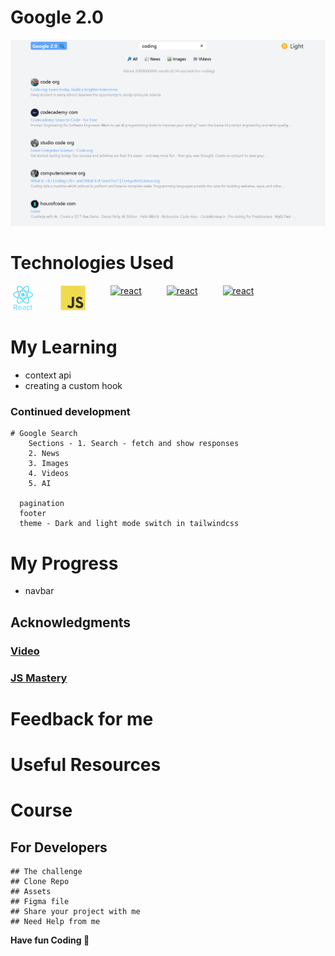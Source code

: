 # Google 2.0

<p align="left"> <a href="https://5-react-hard-project-s33n.vercel.app/" target="_blank" rel="noreferrer"> <img src="./src/assets/banner.png" alt="banner" /> </a> </p>

# Technologies Used

<p style='display: flex; gap: 40px'> 
<a href="https://reactjs.org/" target="_blank" rel="noreferrer"> <img src="https://raw.githubusercontent.com/devicons/devicon/master/icons/react/react-original-wordmark.svg" alt="react" width="40" height="40"/> </a>
<a href="https://developer.mozilla.org/en-US/docs/Web/JavaScript" target="_blank" rel="noreferrer"> <img src="https://raw.githubusercontent.com/devicons/devicon/master/icons/javascript/javascript-original.svg" alt="javascript" width="40" height="40"/> </a>
<a href="https://vitejs.dev/" target="_blank" rel="noreferrer"> <img src="https://upload.wikimedia.org/wikipedia/commons/f/f1/Vitejs-logo.svg" alt="react" width="40" height="40"/> </a> 
 <a href="https://axios-http.com/docs/intro" target="_blank" rel="noreferrer"> <img src="https://upload.wikimedia.org/wikipedia/commons/d/d1/Axios_%28computer_library%29_logo.svg" alt="react" width="200" height="40"/> </a> 
 <a href="https://tailwindcss.com/" target="_blank" rel="noreferrer"> <img src="https://upload.wikimedia.org/wikipedia/commons/d/d5/Tailwind_CSS_Logo.svg" alt="react" width="40" height="40"/> </a> 
 
</p>

# My Learning

- context api
- creating a custom hook

### Continued development

    # Google Search
        Sections - 1. Search - fetch and show responses
        2. News
        3. Images
        4. Videos
        5. AI
       
      pagination 
      footer
      theme - Dark and light mode switch in tailwindcss

# My Progress

- navbar

## Acknowledgments

### [Video](https://www.youtube.com/watch?v=0p01b74Y2X4&t=2567s)
### [JS Mastery](https://youtu.be/I1cpb0tYV74?si=F4XPeY96fOiy3FR9)

# Feedback for me

# Useful Resources

# Course

## For Developers

    ## The challenge
    ## Clone Repo
    ## Assets
    ## Figma file
    ## Share your project with me
    ## Need Help from me

**Have fun Coding 🚀**
